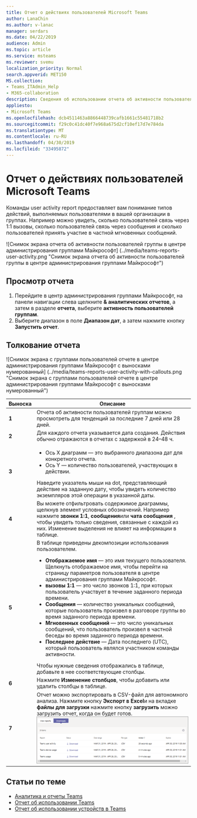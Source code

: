```yaml
---
title: Отчет о действиях пользователей Microsoft Teams
author: LanaChin
ms.author: v-lanac
manager: serdars
ms.date: 04/22/2019
audience: Admin
ms.topic: article
ms.service: msteams
ms.reviewer: svemu
localization_priority: Normal
search.appverid: MET150
MS.collection:
- Teams_ITAdmin_Help
- M365-collaboration
description: Сведения об использовании отчета об активности пользователей группы в центре администрирования группами Майкрософт для просмотра использования групп пользователей в вашей организации.
appliesto:
- Microsoft Teams
ms.openlocfilehash: dcb4511463a8866448739cafb1661c55481718b2
ms.sourcegitcommit: f29c0c41dc40f7e968a675d2cf10ef17d7e784da
ms.translationtype: MT
ms.contentlocale: ru-RU
ms.lasthandoff: 04/30/2019
ms.locfileid: "33495872"
---
```

# <a name="microsoft-teams-user-activity-report"></a>Отчет о действиях пользователей Microsoft Teams

Команды user activity report предоставляет вам понимание типов действий, выполняемых пользователями в вашей организации в группах. Например можно увидеть, сколько пользователей связь через 1:1 вызовы, сколько пользователей связь через сообщения и сколько пользователей принять участие в частной мгновенных сообщений.

![Снимок экрана отчета об активности пользователей группы в центре администрирования группами Майкрософт] (../media/teams-reports-user-activity.png "Снимок экрана отчета об активности пользователей группы в центре администрирования группами Майкрософт")

## <a name="view-the-report"></a>Просмотр отчета

1. Перейдите в центр администрирования группами Майкрософт, на панели навигации слева щелкните **& аналитических отчетов**, а затем в разделе **отчета**, выберите **активность пользователей группам**. 
2. Выберите диапазон в поле **Диапазон дат**, а затем нажмите кнопку **Запустить отчет**. 

## <a name="interpret-the-report"></a>Толкование отчета

![Снимок экрана с группами пользователей отчете в центре администрирования группами Майкрософт с выносками нумерованный] (../media/teams-reports-user-activity-with-callouts.png "Снимок экрана с группами пользователей отчете в центре администрирования группами Майкрософт с выносками нумерованный")

|Выноска |Описание  |
|--------|-------------|
|**1**   |Отчета об активности пользователей группам можно просмотреть для тенденций за последние 7 дней или 28 дней. |
|**2**   |Для каждого отчета указывается дата создания. Действия обычно отражаются в отчетах с задержкой в 24–48 ч. |
|**3**   |<ul><li>Ось X диаграмм — это выбранного диапазона дат для конкретного отчета. </li><li>Ось Y — количество пользователей, участвующих в действии.</li></ul>Наведите указатель мыши на dot, представляющий действие на заданную дату, чтобы увидеть количество экземпляров этой операции в указанной даты. |
|**4**   |Вы можете отфильтровать содержимое диаграммы, щелкнув элемент условных обозначений. Например нажмите **звонки 1:1**, **сообщения**или **чата сообщения** , чтобы увидеть только сведения, связанные с каждой из них. Изменение выделения не влияет на информации в таблице. |
|**5**   |В таблице приведены декомпозиции использования пользователем.   <ul><li>**Отображаемое имя** — это имя текущего пользователя. Щелкнуть отображаемое имя, чтобы перейти на страницу параметров пользователя в центре администрирования группами Майкрософт.</li><li>**вызовы 1:1** — это число звонков 1:1, при которых пользователь участвует в течение заданного периода времени.</li><li>**Сообщения** — количество уникальных сообщений, которые пользователь произвел в разговоре группы во время заданного периода времени.</li> <li>**Мгновенных сообщений** — это число уникальных сообщений, что пользователь произвел в частной беседы во время заданного периода времени.</li>  <li>**Последнее действие** — Дата последнего (UTC), который пользователь являлся участником команды активности.</li> </ul>Чтобы нужные сведения отображались в таблице, добавьте в нее соответствующие столбцы.
|**6**   |Нажмите **Изменение столбцов**, чтобы добавить или удалить столбцы в таблице. |
|**7**   |Отчет можно экспортировать в CSV-файл для автономного анализа. Нажмите кнопку **Экспорт в Excel**и на вкладке **файлы для загрузки** нажмите кнопку **загрузить** можно загрузить отчет, когда он будет готов.<br>![Снимок экрана на вкладку Downloads отображение экспортированные отчеты для загрузки](../media/teams-reports-export-to-csv.png)||

## <a name="related-topics"></a>Статьи по теме
- [Аналитика и отчеты Teams](teams-reporting-reference.md)
- [Отчет об использовании Teams](teams-usage-report.md)
- [Отчет об использовании устройств в Teams](device-usage-report.md)